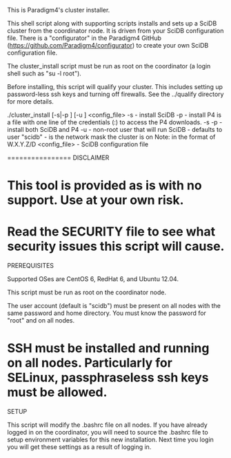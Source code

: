 This is Paradigm4's cluster installer.

This shell script along with supporting scripts installs and sets up a SciDB cluster from the coordinator node.
It is driven from your SciDB configuration file.
There is a "configurator" in the Paradigm4 GitHub (https://github.com/Paradigm4/configurator)
to create your own SciDB configuration file.

The cluster_install script must be run as root on the coordinator (a login shell such as "su -l root").

Before installing, this script will qualify your cluster.
This includes setting up password-less ssh keys and turning off firewalls.
See the ../qualify directory for more details.

./cluster_install [-s|-p <credentials>] [-u <username>] <network> <config_file>
  -s         - install SciDB
  -p <credentials>
             - install P4
               <credentials> is a file with one line of the credentials (<username>:<password>) to access the P4 downloads.
  -s -p <credentials>
             - install both SciDB and P4
  -u <username>
             - non-root user that will run SciDB
             - defaults to user "scidb"
  <network>
             - is the network mask the cluster is on
  	       Note: in the format of W.X.Y.Z/D
  <config_file>
             - SciDB configuration file

================
DISCLAIMER

This tool is provided as is with no support.
Use at your own risk.
================
Read the SECURITY file to see what security issues this script will cause.
================
PREREQUISITES

Supported OSes are CentOS 6, RedHat 6, and Ubuntu 12.04.

This script must be run as root on the coordinator node.

The user account <username> (default is "scidb") must be present on all nodes with the same password and home directory.
You must know the password for "root" and <username> on all nodes.

SSH must be installed and running on all nodes.
Particularly for SELinux, passphraseless ssh keys must be allowed.
================
SETUP

This script will modify the .bashrc file on all nodes.
If you have already logged in on the coordinator, you will need to source the .bashrc file to setup environment variables for this new installation.
Next time you login you will get these settings as a result of logging in.

